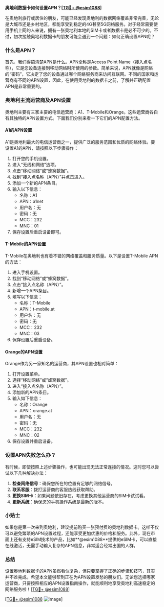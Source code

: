 **奥地利数据卡如何设置APN？[[TG💪+ @esim1088](https://t.me/s/esim1088)]**

在奥地利旅行或居住的朋友，可能已经发现奥地利的数据网络覆盖非常完善，无论是大城市还是乡村地区，都能享受到稳定的4G甚至5G网络服务。对于经常需要使用手机上网的人来说，拥有一张奥地利本地的SIM卡或者数据卡是必不可少的。不过，初次接触奥地利数据卡的朋友可能会遇到一个问题：如何正确设置APN呢？

### 什么是APN？

首先，我们得搞清楚APN是什么。APN全称是Access Point Name（接入点名称），它是您设备连接到移动网络时所使用的参数。简单来说，APN就像是网络的“密码”，它决定了您的设备通过哪个网络服务商来访问互联网。不同的国家和运营商有不同的APN设置，因此，在使用奥地利的数据卡之前，了解并正确配置APN是非常重要的。

### 奥地利主流运营商及APN设置

奥地利主要有三家主要的电信运营商：A1、T-Mobile和Orange。这些运营商各自有其独特的APN设置方式。下面我们分别来看一下它们的APN配置方法。

#### A1的APN设置
A1是奥地利最大的电信运营商之一，提供广泛的服务范围和优质的网络体验。要设置A1的APN，请按照以下步骤操作：

1. 打开您的手机设置。
2. 进入“无线和网络”选项。
3. 点击“移动网络”或“蜂窝数据”。
4. 找到“接入点名称（APN）”并点击进入。
5. 添加一个新的APN条目。
6. 输入以下信息：
   - 名称：A1
   - APN：a1net
   - 用户名：无
   - 密码：无
   - MCC：232
   - MNC：01
7. 保存设置后重启设备即可。

#### T-Mobile的APN设置
T-Mobile在奥地利也有着不错的网络覆盖和服务质量。以下是设置T-Mobile APN的方法：

1. 进入手机设置。
2. 找到“移动网络”或“蜂窝数据”。
3. 点击“接入点名称（APN）”。
4. 新增一个APN条目。
5. 填写以下信息：
   - 名称：T-Mobile
   - APN：t-mobile.at
   - 用户名：无
   - 密码：无
   - MCC：232
   - MNC：03
6. 保存设置后重启设备。

#### Orange的APN设置
Orange作为另一家知名的运营商，其APN设置也相对简单：

1. 打开设置菜单。
2. 选择“移动网络”或“蜂窝数据”。
3. 进入“接入点名称（APN）”。
4. 添加新的APN条目。
5. 输入如下信息：
   - 名称：Orange
   - APN：orange.at
   - 用户名：无
   - 密码：无
   - MCC：232
   - MNC：02
6. 保存设置并重启设备。

### 设置APN失败怎么办？

有时候，即使按照上述步骤操作，也可能出现无法正常连接的情况。这时您可以尝试以下几种解决办法：

1. **检查网络信号**：确保您所在的位置有足够的网络信号。
2. **联系客服**：拨打运营商的客服热线获取帮助。
3. **更换SIM卡**：如果问题依旧存在，考虑更换其他运营商的SIM卡试试看。
4. **更新系统**：确保您的手机操作系统是最新的版本。

### 小贴士

如果您是第一次来到奥地利，建议提前购买一张预付费的奥地利数据卡。这样不仅可以避免繁琐的APN设置过程，还能享受更加优惠的价格和服务。此外，现在市面上还有支持eSIM技术的产品，比如**@esim1088**提供的eSIM卡，可以直接在线激活，无需手动输入复杂的APN信息，非常适合经常出国的人群。

### 总结

设置奥地利数据卡的APN虽然看似复杂，但只要掌握了正确的步骤和技巧，其实并不难完成。希望本文能够帮到正在为APN设置发愁的朋友们。无论您选择哪家运营商，只要按照相应的APN设置指南操作，就能顺利地享受奥地利高速稳定的网络服务啦！[[TG💪+ @esim1088](https://t.me/s/esim1088)]

[[TG💪+ @esim1088](https://t.me/s/esim1088) ![Image](https://i.postimg.cc/4NQfJmqS/Snipaste-2025-05-13-00-14-12.png)]